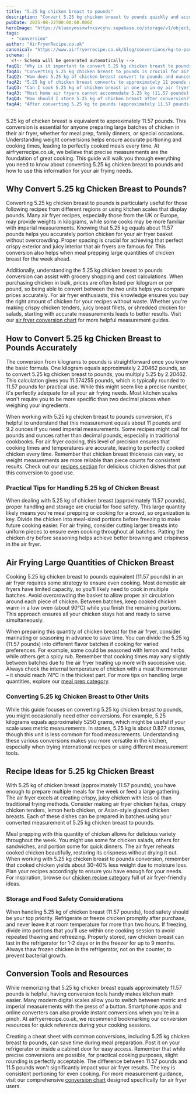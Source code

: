 ```yaml
---
title: "5.25 kg chicken breast to pounds"
description: "Convert 5.25 kg chicken breast to pounds quickly and accurately with our simple guide. Perfect for air fryer meal prep and portioning."
pubDate: 2025-08-22T00:00:00.000Z
heroImage: "https://klueoymssxwfnxsvcyhv.supabase.co/storage/v1/object/public/Shmucket/5-25-kg-chicken-breast-to-pounds.webp"
tags:
  - "conversion"
author: "AirFryerRecipe.co.uk"
canonical: "https://www.airfryerrecipe.co.uk/blog/conversions/kg-to-pounds/5-25-kg-chicken-breast-to-pounds"
schema: |
  <!-- Schema will be generated automatically -->
faqQ1: "Why is it important to convert 5.25 kg chicken breast to pounds for air frying?"
faqA1: "Converting 5.25 kg chicken breast to pounds is crucial for air frying because accurate measurements ensure proper portioning and cooking times. Overcrowding the air fryer basket leads to uneven cooking and prevents that desirable crispy texture. Knowing that 5.25 kg equals approximately 11.57 pounds helps you divide the chicken appropriately for batch cooking, resulting in perfectly cooked chicken every time."
faqQ2: "How does 5.25 kg of chicken breast convert to pounds and ounces?"
faqA2: "5.25 kg of chicken breast converts to approximately 11 pounds and 9.2 ounces. The decimal pound measurement (11.57 pounds) can be broken down by multiplying the decimal portion (0.57) by 16, since there are 16 ounces in a pound. This precise conversion helps when recipes specify weights in pounds and ounces rather than decimal pounds, ensuring accurate measurements for your air fryer recipes."
faqQ3: "Can I cook 5.25 kg of chicken breast in one go in my air fryer?"
faqA3: "Most home air fryers cannot accommodate 5.25 kg (11.57 pounds) of chicken breast in a single batch. Air fryers work best with uncrowded baskets that allow hot air to circulate freely around each piece of food. For this quantity, you'll need to cook in multiple batches, keeping finished chicken warm in a low oven while completing subsequent batches. This approach ensures all chicken cooks evenly and maintains food safety standards."
faqQ4: "How should I store 5.25 kg of chicken breast after conversion?"
faqA4: "After converting 5.25 kg to pounds (approximately 11.57 pounds), proper storage is essential for food safety. Divide the chicken into meal-sized portions before refrigerating or freezing to avoid repeated thawing. Raw chicken can be refrigerated for 1-2 days or frozen for up to 9 months. Always use airtight containers or freezer bags to prevent freezer burn and label with dates for proper rotation."
---
```

<p>5.25 kg of chicken breast is equivalent to approximately 11.57 pounds. This conversion is essential for anyone preparing large batches of chicken in their air fryer, whether for meal prep, family dinners, or special occasions. Understanding weight conversions helps ensure accurate portioning and cooking times, leading to perfectly cooked meals every time. At airfryerrecipe.co.uk, we believe that precise measurements are the foundation of great cooking. This guide will walk you through everything you need to know about converting 5.25 kg chicken breast to pounds and how to use this information for your air frying needs.</p>

<h2>Why Convert 5.25 kg Chicken Breast to Pounds?</h2>
<p>Converting 5.25 kg chicken breast to pounds is particularly useful for those following recipes from different regions or using kitchen scales that display pounds. Many air fryer recipes, especially those from the UK or Europe, may provide weights in kilograms, while some cooks may be more familiar with imperial measurements. Knowing that 5.25 kg equals about 11.57 pounds helps you accurately portion chicken for your air fryer basket without overcrowding. Proper spacing is crucial for achieving that perfect crispy exterior and juicy interior that air fryers are famous for. This conversion also helps when meal prepping large quantities of chicken breast for the week ahead.</p>
<p>Additionally, understanding the 5.25 kg chicken breast to pounds conversion can assist with grocery shopping and cost calculations. When purchasing chicken in bulk, prices are often listed per kilogram or per pound, so being able to convert between the two units helps you compare prices accurately. For air fryer enthusiasts, this knowledge ensures you buy the right amount of chicken for your recipes without waste. Whether you're making crispy chicken tenders, juicy breast fillets, or shredded chicken for salads, starting with accurate measurements leads to better results. Visit our <a href="https://www.airfryerrecipe.co.uk/air-fryer-conversion-chart">air fryer conversion chart</a> for more helpful measurement guides.</p>

<h2>How to Convert 5.25 kg Chicken Breast to Pounds Accurately</h2>
<p>The conversion from kilograms to pounds is straightforward once you know the basic formula. One kilogram equals approximately 2.20462 pounds, so to convert 5.25 kg chicken breast to pounds, you multiply 5.25 by 2.20462. This calculation gives you 11.574255 pounds, which is typically rounded to 11.57 pounds for practical use. While this might seem like a precise number, it's perfectly adequate for all your air frying needs. Most kitchen scales won't require you to be more specific than two decimal places when weighing your ingredients.</p>
<p>When working with 5.25 kg chicken breast to pounds conversion, it's helpful to understand that this measurement equals about 11 pounds and 9.2 ounces if you need imperial measurements. Some recipes might call for pounds and ounces rather than decimal pounds, especially in traditional cookbooks. For air fryer cooking, this level of precision ensures that cooking times and temperatures are accurate, leading to perfectly cooked chicken every time. Remember that chicken breast thickness can vary, so weight measurements are more reliable than piece counts for consistent results. Check out our <a href="https://www.airfryerrecipe.co.uk/recipes">recipes section</a> for delicious chicken dishes that put this conversion to good use.</p>

<h3>Practical Tips for Handling 5.25 kg of Chicken Breast</h3>
<p>When dealing with 5.25 kg of chicken breast (approximately 11.57 pounds), proper handling and storage are crucial for food safety. This large quantity likely means you're meal prepping or cooking for a crowd, so organization is key. Divide the chicken into meal-sized portions before freezing to make future cooking easier. For air frying, consider cutting larger breasts into uniform pieces to ensure even cooking throughout all batches. Patting the chicken dry before seasoning helps achieve better browning and crispiness in the air fryer.</p>

<h2>Air Frying Large Quantities of Chicken Breast</h2>
<p>Cooking 5.25 kg chicken breast to pounds equivalent (11.57 pounds) in an air fryer requires some strategy to ensure even cooking. Most domestic air fryers have limited capacity, so you'll likely need to cook in multiple batches. Avoid overcrowding the basket to allow proper air circulation around each piece of chicken. Between batches, keep cooked chicken warm in a low oven (about 90°C) while you finish the remaining portions. This approach ensures all your chicken stays hot and ready to serve simultaneously.</p>
<p>When preparing this quantity of chicken breast for the air fryer, consider marinating or seasoning in advance to save time. You can divide the 5.25 kg (11.57 pounds) into different flavor batches if cooking for varied preferences. For example, some could be seasoned with lemon and herbs while others get a spicy rub. Remember that cooking times may vary slightly between batches due to the air fryer heating up more with successive use. Always check the internal temperature of chicken with a meat thermometer – it should reach 74°C in the thickest part. For more tips on handling large quantities, explore our <a href="https://www.airfryerrecipe.co.uk/recipe-category/meal-prep">meal prep category</a>.</p>

<h3>Converting 5.25 kg Chicken Breast to Other Units</h3>
<p>While this guide focuses on converting 5.25 kg chicken breast to pounds, you might occasionally need other conversions. For example, 5.25 kilograms equals approximately 5250 grams, which might be useful if your scale uses metric measurements. In stones, 5.25 kg is about 0.827 stones, though this unit is less common for food measurements. Understanding these various conversions makes you more versatile in the kitchen, especially when trying international recipes or using different measurement tools.</p>

<h2>Recipe Ideas for 5.25 kg Chicken Breast</h2>
<p>With 5.25 kg of chicken breast (approximately 11.57 pounds), you have enough to prepare multiple meals for the week or feed a large gathering. The air fryer excels at creating crispy, juicy chicken with less oil than traditional frying methods. Consider making air fryer chicken fajitas, crispy chicken tenders, lemon herb chicken, or Asian-style glazed chicken breasts. Each of these dishes can be prepared in batches using your converted measurement of 5.25 kg chicken breast to pounds.</p>
<p>Meal prepping with this quantity of chicken allows for delicious variety throughout the week. You might use some for chicken salads, others for sandwiches, and portion some for quick dinners. The air fryer reheats cooked chicken beautifully, restoring its crispness without drying it out. When working with 5.25 kg chicken breast to pounds conversion, remember that cooked chicken yields about 30-40% less weight due to moisture loss. Plan your recipes accordingly to ensure you have enough for your needs. For inspiration, browse our <a href="https://www.airfryerrecipe.co.uk/recipe-category/chicken">chicken recipe category</a> full of air fryer-friendly ideas.</p>

<h3>Storage and Food Safety Considerations</h3>
<p>When handling 5.25 kg of chicken breast (11.57 pounds), food safety should be your top priority. Refrigerate or freeze chicken promptly after purchase, and never leave it at room temperature for more than two hours. If freezing, divide into portions that you'll use within one cooking session to avoid repeated thawing and refreezing. Properly stored, raw chicken breast can last in the refrigerator for 1-2 days or in the freezer for up to 9 months. Always thaw frozen chicken in the refrigerator, not on the counter, to prevent bacterial growth.</p>

<h2>Conversion Tools and Resources</h2>
<p>While memorizing that 5.25 kg chicken breast equals approximately 11.57 pounds is helpful, having conversion tools handy makes kitchen math easier. Many modern digital scales allow you to switch between metric and imperial measurements with the press of a button. Smartphone apps and online converters can also provide instant conversions when you're in a pinch. At airfryerrecipe.co.uk, we recommend bookmarking our conversion resources for quick reference during your cooking sessions.</p>
<p>Creating a cheat sheet with common conversions, including 5.25 kg chicken breast to pounds, can save time during meal preparation. Post it on your refrigerator or inside a cabinet door for easy access. Remember that while precise conversions are possible, for practical cooking purposes, slight rounding is perfectly acceptable. The difference between 11.57 pounds and 11.5 pounds won't significantly impact your air fryer results. The key is consistent portioning for even cooking. For more measurement guidance, visit our comprehensive <a href="https://www.airfryerrecipe.co.uk/air-fryer-conversion-chart">conversion chart</a> designed specifically for air fryer users.</p>
